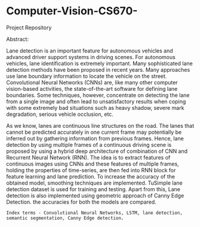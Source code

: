 # Computer-Vision-CS670-
Project Repository

Abstract:

Lane detection is an important feature for autonomous vehicles and advanced driver support systems in driving scenes. For autonomous vehicles, lane identification is extremely important. Many sophisticated lane detection methods have been proposed in recent years. Many approaches use lane boundary information to locate the vehicle on the street. Convolutional Neural Networks (CNNs) are, like many other computer vision-based activities, the state-of-the-art software for defining lane boundaries. Some techniques, however, concentrate on detecting the lane from a single image and often lead to unsatisfactory results when coping with some extremely bad situations such as heavy shadow, severe mark degradation, serious vehicle occlusion, etc. 

As we know, lanes are continuous line structures on the road. The lanes that cannot be predicted accurately in one current frame may potentially be inferred out by gathering information from previous frames. Hence, lane detection by using multiple frames of a continuous driving scene is proposed by using a hybrid deep architecture of combination of CNN and Recurrent Neural Network (RNN). The idea is to extract features of continuous images using CNNs and these features of multiple frames, holding the properties of time-series, are then fed into RNN block for feature learning and lane prediction. To increase the accuracy of the obtained model, smoothing techniques are implemented. TuSimple lane detection dataset is used for training and testing. Apart from this, Lane detection is also implemented using geometric approach of Canny Edge Detection. the accuracies for both the models are compared.

    Index terms - Convolutional Neural Networks, LSTM, lane detection, semantic segmentation, Canny Edge detection.
